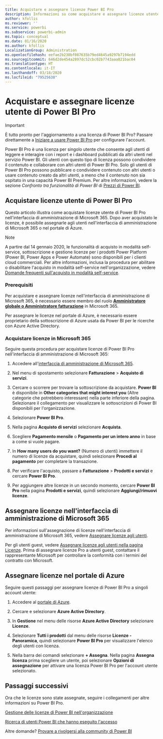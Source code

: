 ```yaml
---
title: Acquistare e assegnare licenze Power BI Pro
description: Informazioni su come acquistare e assegnare licenze utente di Power BI Pro agli utenti in modo che possano accedere al contenuto e collaborare con altri utenti nel servizio Power BI.
author: kfollis
ms.reviewer: ''
ms.service: powerbi
ms.subservice: powerbi-admin
ms.topic: conceptual
ms.date: 01/16/2020
ms.author: kfollis
LocalizationGroup: Administration
ms.openlocfilehash: eefae2b230bf087635b79ed4645a9297b7194edd
ms.sourcegitcommit: 646d2de454a2897dc52cbc02b7743aaa021bac04
ms.translationtype: HT
ms.contentlocale: it-IT
ms.lasthandoff: 03/18/2020
ms.locfileid: "79525638"
---
```

# <a name="purchase-and-assign-power-bi-pro-user-licenses"></a>Acquistare e assegnare licenze utente di Power BI Pro

>[!IMPORTANT]
>È tutto pronto per l'aggiornamento a una licenza di Power BI Pro? Passare direttamente a [Iniziare a usare Power BI Pro](https://go.microsoft.com/fwlink/?LinkId=2106428&clcid=0x409&cmpid=pbidocs-purchasing-power-bi-pro) per configurare l'account.

Power BI Pro è una licenza per singolo utente che consente agli utenti di leggere e interagire con i report e i dashboard pubblicati da altri utenti nel servizio Power BI. Gli utenti con questo tipo di licenza possono condividere il contenuto e collaborare con altri utenti di Power BI Pro. Solo gli utenti di Power BI Pro possono pubblicare o condividere contenuto con altri utenti o usare contenuto creato da altri utenti, a meno che il contenuto non sia ospitato in una capacità Power BI Premium. Per altre informazioni, vedere la sezione _Confronto tra funzionalità di Power BI_ di [Prezzi di Power BI](https://powerbi.microsoft.com/pricing/).

## <a name="purchase-power-bi-pro-user-licenses"></a>Acquistare licenze utente di Power BI Pro

Questo articolo illustra come acquistare licenze utente di Power BI Pro nell'interfaccia di amministrazione di Microsoft 365. Dopo aver acquistato le licenze, è possibile assegnarle agli utenti nell'interfaccia di amministrazione di Microsoft 365 o nel portale di Azure.

> [!NOTE]
> A partire dal 14 gennaio 2020, le funzionalità di acquisto in modalità self-service, sottoscrizione e gestione licenze per i prodotti Power Platform (Power BI, Power Apps e Power Automate) sono disponibili per i clienti cloud commerciali. Per altre informazioni, inclusa la procedura per abilitare o disabilitare l'acquisto in modalità self-service nell'organizzazione, vedere [Domande frequenti sull'acquisto in modalità self-service](https://docs.microsoft.com/microsoft-365/commerce/subscriptions/self-service-purchase-faq).

### <a name="prerequisites"></a>Prerequisiti

Per acquistare e assegnare licenze nell'interfaccia di amministrazione di Microsoft 365, è necessario essere membro del ruolo **[Amministratore globale o Amministratore fatturazione](https://support.office.com/article/about-office-365-admin-roles-da585eea-f576-4f55-a1e0-87090b6aaa9d)** in Microsoft 365.

Per assegnare le licenze nel portale di Azure, è necessario essere proprietario della sottoscrizione di Azure usata da Power BI per le ricerche con Azure Active Directory.

### <a name="purchase-licenses-in-microsoft-365"></a>Acquistare licenze in Microsoft 365

Seguire questa procedura per acquistare licenze di Power BI Pro nell'interfaccia di amministrazione di Microsoft 365:

1. Accedere all'[interfaccia di amministrazione di Microsoft 365](https://admin.microsoft.com).

2. Nel menu di spostamento selezionare **Fatturazione** > **Acquisto di servizi**.

3. Cercare o scorrere per trovare la sottoscrizione da acquistare. **Power BI** è disponibile in **Other categories that might interest you** (Altre categorie che potrebbero interessare) nella parte inferiore della pagina. Selezionare il collegamento per visualizzare le sottoscrizioni di Power BI disponibili per l'organizzazione.

4. Selezionare **Power BI Pro**.

5. Nella pagina **Acquisto di servizi** selezionare **Acquista**.

6. Scegliere **Pagamento mensile** o **Pagamento per un intero anno** in base a come si vuole pagare.

7. In **How many users do you want?** (Numero di utenti) immettere il numero di licenze da acquistare, quindi selezionare **Procedi al pagamento** per completare la transazione.

8. Per verificare l'acquisto, passare a **Fatturazione** > **Prodotti e servizi** e cercare **Power BI Pro**.

9. Per aggiungere altre licenze in un secondo momento, cercare **Power BI Pro** nella pagina **Prodotti e servizi**, quindi selezionare **Aggiungi/rimuovi licenze**.

## <a name="assign-licenses-in-the-microsoft-365-admin-center"></a>Assegnare licenze nell'interfaccia di amministrazione di Microsoft 365

Per informazioni sull'assegnazione di licenze nell'interfaccia di amministrazione di Microsoft 365, vedere [Assegnare licenze agli utenti](/office365/admin/manage/assign-licenses-to-users).

Per gli utenti guest, vedere [Assegnare licenze agli utenti nella pagina Licenze](/office365/admin/manage/assign-licenses-to-users#assign-licenses-to-users-on-the-licenses-page). Prima di assegnare licenze Pro a utenti guest, contattare il rappresentante Microsoft per controllare la conformità con i termini del contratto con Microsoft.

## <a name="assign-licenses-in-the-azure-portal"></a>Assegnare licenze nel portale di Azure

Seguire questi passaggi per assegnare licenze di Power BI Pro a singoli account utente:

1. Accedere al [portale di Azure](https://portal.azure.com/).

2. Cercare e selezionare **Azure Active Directory**.

3. In **Gestione** nel menu delle risorse **Azure Active Directory** selezionare **Licenze**.

4. Selezionare **Tutti i prodotti** dal menu delle risorse **Licenze - Panoramica**, quindi selezionare **Power BI Pro** per visualizzare l'elenco degli utenti con licenza.

5. Nella barra dei comandi selezionare **+ Assegna**. Nella pagina **Assegna licenza** prima scegliere un utente, poi selezionare **Opzioni di assegnazione** per attivare una licenza Power BI Pro per l'account utente selezionato.

## <a name="next-steps"></a>Passaggi successivi

Ora che le licenze sono state assegnate, seguire i collegamenti per altre informazioni su Power BI Pro.

[Gestione delle licenze di Power BI nell'organizzazione](service-admin-licensing-organization.md)

[Ricerca di utenti Power BI che hanno eseguito l'accesso](service-admin-access-usage.md)

Altre domande? [Provare a rivolgersi alla community di Power BI](https://community.powerbi.com/)
